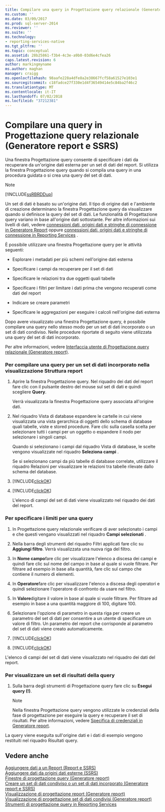 ```yaml
---
title: Compilare una query in Progettazione query relazionale (Generatore report e SSRS) | Microsoft Docs
ms.custom: ''
ms.date: 03/09/2017
ms.prod: sql-server-2014
ms.reviewer: ''
ms.suite: ''
ms.technology:
- reporting-services-native
ms.tgt_pltfrm: ''
ms.topic: conceptual
ms.assetid: 28b25861-f3b4-4c3e-a9b0-03d6e4cfea26
caps.latest.revision: 6
author: markingmyname
ms.author: maghan
manager: craigg
ms.openlocfilehash: 98aafe228a4dfe8a2e38667fcf58a61527e103e1
ms.sourcegitcommit: c18fadce27f330e1d4f36549414e5c84ba2f46c2
ms.translationtype: MT
ms.contentlocale: it-IT
ms.lasthandoff: 07/02/2018
ms.locfileid: "37212381"
---
```

# <a name="build-a-query-in-the-relational-query-designer-report-builder-and-ssrs"></a>Compilare una query in Progettazione query relazionale (Generatore report e SSRS)
  Una finestra Progettazione query consente di specificare i dati da recuperare da un'origine dati esterna per un set di dati del report. Si utilizza la finestra Progettazione query quando si compila una query in una procedura guidata o si crea una query del set di dati.  
  
> [!NOTE]  
>  [!INCLUDE[ssRBRDDup](../../includes/ssrbrddup-md.md)]  
  
 Un set di dati è basato su un'origine dati. Il tipo di origine dati e l'ambiente di creazione determinano la finestra Progettazione query da visualizzare quando si definisce la query del set di dati. Le funzionalità di Progettazione query variano in base all'origine dati sottostante. Per altre informazioni sui livelli di dati, vedere [connessioni dati, origini dati e stringhe di connessione in Generatore Report](../data-connections-data-sources-and-connection-strings-in-report-builder.md) oppure [connessioni dati, origini dati e stringhe di connessione in Reporting Services](../data-connections-data-sources-and-connection-strings-in-reporting-services.md) .  
  
 È possibile utilizzare una finestra Progettazione query per le attività seguenti:  
  
-   Esplorare i metadati per più schemi nell'origine dati esterna  
  
-   Specificare i campi da recuperare per il set di dati  
  
-   Specificare le relazioni tra due oggetti quali tabelle  
  
-   Specificare i filtri per limitare i dati prima che vengono recuperati come dati del report  
  
-   Indicare se creare parametri  
  
-   Specificare le aggregazioni per eseguire i calcoli nell'origine dati esterna  
  
 Dopo avere visualizzato una finestra Progettazione query, è possibile compilare una query nello stesso modo per un set di dati incorporato o un set di dati condiviso. Nelle procedure riportate di seguito viene utilizzata una query del set di dati incorporato.  
  
 Per altre informazioni, vedere [Interfaccia utente di Progettazione query relazionale &#40;Generatore report&#41;](relational-query-designer-user-interface-report-builder.md).  
  
### <a name="to-build-a-query-for-an-embedded-dataset-in-report-design-view"></a>Per compilare una query per un set di dati incorporato nella visualizzazione Struttura report  
  
1.  Aprire la finestra Progettazione query. Nel riquadro dei dati del report fare clic con il pulsante destro del mouse sul set di dati e quindi scegliere **Query**.  
  
     Verrà visualizzata la finestra Progettazione query associata all'origine dati.  
  
2.  Nel riquadro Vista di database espandere le cartelle in cui viene visualizzata una vista gerarchica di oggetti dello schema di database quali tabelle, viste e stored procedure. Fare clic sulla casella scelta per selezionare tutti i campi per un oggetto o espandere il nodo per selezionare i singoli campi.  
  
     Quando si selezionano i campi dal riquadro Vista di database, le scelte vengono visualizzate nel riquadro **Seleziona campi** .  
  
     Se si selezionano campi da più tabelle di database correlate, utilizzare il riquadro Relazioni per visualizzare le relazioni tra tabelle rilevate dallo schema del database.  
  
3.  [!INCLUDE[clickOK](../../includes/clickok-md.md)]  
  
4.  [!INCLUDE[clickOK](../../includes/clickok-md.md)]  
  
     L'elenco di campi del set di dati viene visualizzato nel riquadro dei dati del report.  
  
### <a name="to-specify-limits-for-a-query"></a>Per specificare i limiti per una query  
  
1.  In Progettazione query relazionale verificare di aver selezionato i campi e che questi vengano visualizzati nel riquadro **Campi selezionati** .  
  
2.  Nella barra degli strumenti del riquadro Filtri applicati fare clic su **Aggiungi filtro**. Verrà visualizzata una nuova riga del filtro.  
  
3.  In **Nome campo**fare clic per visualizzare l'elenco a discesa dei campi e quindi fare clic sul nome del campo in base al quale si vuole filtrare. Per filtrare ad esempio in base alla quantità, fare clic sul campo che contiene il numero di elementi.  
  
4.  In **Operatore**fare clic per visualizzare l'elenco a discesa degli operatori e quindi selezionare l'operatore di confronto da usare nel filtro.  
  
5.  In **Valore**digitare il valore in base al quale si vuole filtrare. Per filtrare ad esempio in base a una quantità maggiore di 100, digitare 100.  
  
6.  Selezionare l'opzione di parametro in questa riga per creare un parametro del set di dati per consentire a un utente di specificare un valore di filtro. Un parametro del report che corrisponde al parametro del set di dati viene creato automaticamente.  
  
7.  [!INCLUDE[clickOK](../../includes/clickok-md.md)]  
  
8.  [!INCLUDE[clickOK](../../includes/clickok-md.md)]  
  
 L'elenco di campi del set di dati viene visualizzato nel riquadro dei dati del report.  
  
### <a name="to-view-a-query-result-set"></a>Per visualizzare un set di risultati della query  
  
1.  Sulla barra degli strumenti di Progettazione query fare clic su **Esegui query (!)**.  
  
    > [!NOTE]  
    >  Nella finestra Progettazione query vengono utilizzate le credenziali della fase di progettazione per eseguire la query e recuperare il set di risultati. Per altre informazioni, vedere [Specifica di credenziali in Generatore report](../specify-credentials-in-report-builder.md).  
  
 La query viene eseguita sull'origine dati e i dati di esempio vengono restituiti nel riquadro Risultati query.  
  
## <a name="see-also"></a>Vedere anche  
 [Aggiungere dati a un Report &#40;Report e SSRS&#41;](report-datasets-ssrs.md)   
 [Aggiungere dati da origini dati esterne &#40;SSRS&#41;](add-data-from-external-data-sources-ssrs.md)   
 [Finestre di progettazione query &#40;Generatore report&#41;](../query-designers-report-builder.md)   
 [Creare un set di dati condiviso o un set di dati incorporato &#40;Generatore report e SSRS&#41;](create-a-shared-dataset-or-embedded-dataset-report-builder-and-ssrs.md)   
 [Visualizzazione di progettazione report &#40;Generatore report&#41;](../report-builder/report-design-view-report-builder.md)   
 [Visualizzazione di progettazione set di dati condivisi &#40;Generatore report&#41;](../report-builder/shared-dataset-design-view-report-builder.md)   
 [Strumenti di progettazione query in Reporting Services](../reporting-services-query-designers.md)  
  
  
